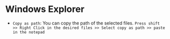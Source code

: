 # Windows Explorer

- `Copy as path`: You can copy the path of the selected files. `Press shift >> Right Click in the desired files >> Select copy as path >> paste in the notepad`


